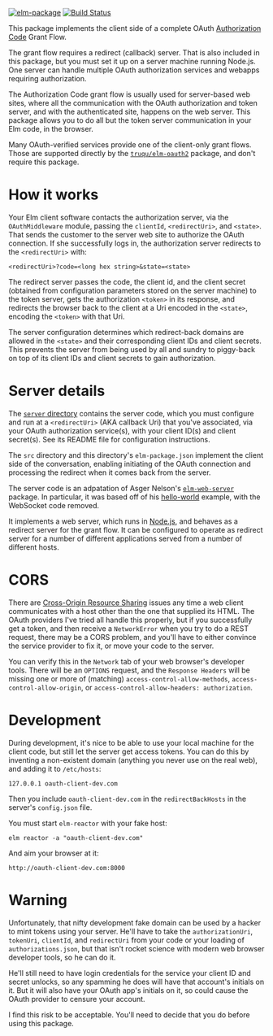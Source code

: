 [![elm-package](https://img.shields.io/badge/elm-1.0.0-blue.svg)](http://package.elm-lang.org/packages/billstclair/elm-oauth-middleware/latest)
[![Build Status](https://travis-ci.org/billstclair/elm-oauth-middleware.svg?branch=master)](https://travis-ci.org/billstclair/elm-oauth-middleware)

This package implements the client side of a complete OAuth [Authorization Code](https://tools.ietf.org/html/rfc6749#section-1.3.1) Grant Flow.

The grant flow requires a redirect (callback) server. That is also included in this package, but you must set it up on a server machine running Node.js. One server can handle multiple OAuth authorization services and webapps requiring authorization.

The Authorization Code grant flow is usually used for server-based web sites, where all the communication with the OAuth authorization and token server, and with the authenticated site, happens on the web server. This package allows you to do all but the token server communication in your Elm code, in the browser.

Many OAuth-verified services provide one of the client-only grant flows. Those are supported directly by the [`truqu/elm-oauth2`](http://package.elm-lang.org/packages/truqu/elm-oauth2/latest) package, and don't require this package.

# How it works

Your Elm client software contacts the authorization server, via the `OAuthMiddleware` module, passing the `clientId`, `<redirectUri>`, and `<state>`. That sends the customer to the server web site to authorize the OAuth connection. If she successfully logs in, the authorization server redirects to the `<redirectUri>` with:

    <redirectUri>?code=<long hex string>&state=<state>
    
The redirect server passes the code, the client id, and the client secret (obtained from configuration parameters stored on the server machine) to the token server, gets the authorization `<token>` in its response, and redirects the browser back to the client at a Uri encoded in the `<state>`, encoding the `<token>` with that Uri.

The server configuration determines which redirect-back domains are allowed in the `<state>` and their corresponding client IDs and client secrets. This prevents the server from being used by all and sundry to piggy-back on top of its client IDs and client secrets to gain authorization.

# Server details

The [`server` directory](https://github.com/billstclair/elm-oauth-middleware/tree/master/server) contains the server code, which you must configure and run at a `<redirectUri>` (AKA callback Uri) that you've associated, via your OAuth authorization service(s), with your client ID(s) and client secret(s). See its README file for configuration instructions.

The `src` directory and this directory's `elm-package.json` implement the client side of the conversation, enabling initiating of the OAuth connection and processing the redirect when it comes back from the server.

The server code is an adpatation of Asger Nelson's [`elm-web-server`](https://www.npmjs.com/package/elm-web-server) package. In particular, it was based off of his [hello-world](https://github.com/opvasger/elm-web-server/tree/master/examples/hello-world) example, with the WebSocket code removed.

It implements a web server, which runs in [Node.js](https://nodejs.org/en/), and behaves as a redirect server for the grant flow. It can be configured to operate as redirect server for a number of different applications served from a number of different hosts.

# CORS

There are [Cross-Origin Resource Sharing](https://developer.mozilla.org/en-US/docs/Web/HTTP/CORS) issues any time a web client communicates with a host other than the one that supplied its HTML. The OAuth providers I've tried all handle this properly, but if you successfully get a token, and then receive a `NetworkError` when you try to do a REST request, there may be a CORS problem, and you'll have to either convince the service provider to fix it, or move your code to the server.

You can verify this in the `Network` tab of your web browser's developer tools. There will be an `OPTIONS` request, and the `Response Headers` will be missing one or more of (matching) `access-control-allow-methods`, `access-control-allow-origin`, or `access-control-allow-headers: authorization`.

# Development

During development, it's nice to be able to use your local machine for the client code, but still let the server get access tokens. You can do this by inventing a non-existent domain (anything you never use on the real web), and adding it to `/etc/hosts`:

    127.0.0.1 oauth-client-dev.com
    
Then you include `oauth-client-dev.com` in the `redirectBackHosts` in the server's `config.json` file.

You must start `elm-reactor` with your fake host:

    elm reactor -a "oauth-client-dev.com"
    
And aim your browser at it:

    http://oauth-client-dev.com:8000

# Warning

Unfortunately, that nifty development fake domain can be used by a hacker to mint tokens using your server. He'll have to take the `authorizationUri`, `tokenUri`, `clientId`, and `redirectUri` from your code or your loading of `authorizations.json`, but that isn't rocket science with modern web browser developer tools, so he can do it.

He'll still need to have login credentials for the service your client ID and secret unlocks, so any spamming he does will have that account's initials on it. But it will also have your OAuth app's initials on it, so could cause the OAuth provider to censure your account.

I find this risk to be acceptable. You'll need to decide that you do before using this package.
